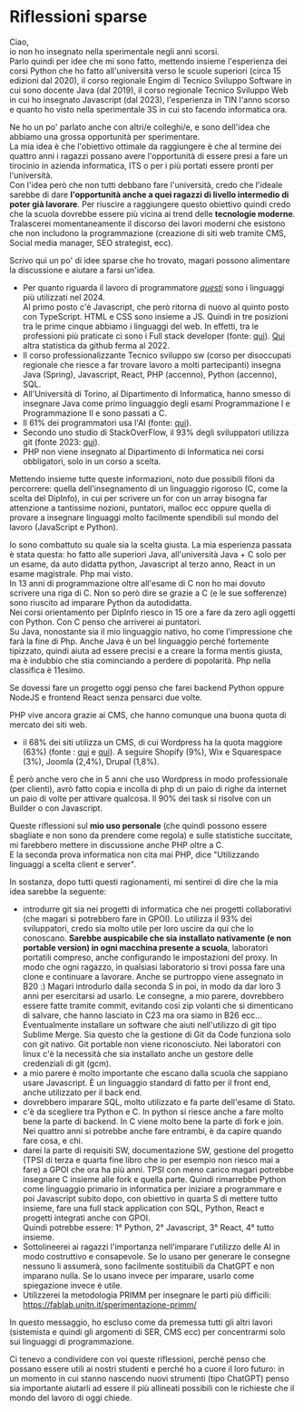 # Riflessioni sparse

Ciao,  
io non ho insegnato nella sperimentale negli anni scorsi.  
Parlo quindi per idee che mi sono fatto, mettendo insieme l'esperienza dei corsi Python che ho fatto all'università verso le scuole superiori (circa 15 edizioni dal 2020), il corso regionale Engim di Tecnico Sviluppo Software in cui sono docente Java (dal 2019), il corso regionale Tecnico Sviluppo Web in cui ho insegnato Javascript (dal 2023), l'esperienza in TIN l'anno scorso e quanto ho visto nella sperimentale 3S in cui sto facendo informatica ora.  

Ne ho un po' parlato anche con altri/e colleghi/e, e sono dell'idea che abbiamo una grossa opportunità per sperimentare.  
La mia idea è che l'obiettivo ottimale da raggiungere è che al termine dei quattro anni i ragazzi possano avere l'opportunità di essere presi a fare un tirocinio in azienda informatica, ITS o per i più portati essere pronti per l'università.  
Con l'idea però che non tutti debbano fare l'università, credo che l'ideale sarebbe di dare **l'opportunità anche a quei ragazzi di livello intermedio di poter già lavorare**. Per riuscire a raggiungere questo obiettivo quindi credo che la scuola dovrebbe essere più vicina ai trend delle **tecnologie moderne**.  
Tralascerei momentaneamente il discorso dei lavori moderni che esistono che non includono la programmazione (creazione di siti web tramite CMS, Social media manager, SEO strategist, ecc).  

Scrivo qui un po' di idee sparse che ho trovato, magari possono alimentare la discussione e aiutare a farsi un'idea.

- Per quanto riguarda il lavoro di programmatore *[questi](https://survey.stackoverflow.co/2024/technology#most-popular-technologies-language)* sono i linguaggi più utilizzati nel 2024.  
Al primo posto c'è Javascript, che però ritorna di nuovo al quinto posto con TypeScript. HTML e CSS sono insieme a JS. Quindi in tre posizioni tra le prime cinque abbiamo i linguaggi del web. In effetti, tra le professioni più praticate ci sono i Full stack developer (fonte: [qui](https://survey.stackoverflow.co/2024/developer-profile/#developer-roles)). [Qui](https://octoverse.github.com/2022/top-programming-languages) altra statistica da github ferma al 2022.
- Il corso professionalizzante Tecnico sviluppo sw (corso per disoccupati regionale che riesce a far trovare lavoro a molti partecipanti) insegna Java (Spring), Javascript, React, PHP (accenno), Python (accenno), SQL.
- All'Università di Torino, al Dipartimento di Informatica, hanno smesso di insegnare Java come primo linguaggio degli esami Programmazione I e Programmazione II e sono passati a C.
- Il 61% dei programmatori usa l'AI (fonte: [qui](https://survey.stackoverflow.co/2024/ai/)).
- Secondo uno studio di StackOverFlow, il 93% degli sviluppatori utilizza git (fonte 2023: [qui](https://stackoverflow.blog/2023/01/09/beyond-git-the-other-version-control-systems-developers-use/)).
- PHP non viene insegnato al Dipartimento di Informatica nei corsi obbligatori, solo in un corso a scelta.

Mettendo insieme tutte queste informazioni, noto due possibili filoni da percorrere: quella dell'insegnamento di un linguaggio rigoroso (C, come la scelta del DipInfo), in cui per scrivere un for con un array bisogna far attenzione a tantissime nozioni, puntatori, malloc ecc oppure quella di provare a insegnare linguaggi molto facilmente spendibili sul mondo del lavoro (JavaScript e Python).  

Io sono combattuto su quale sia la scelta giusta. La mia esperienza passata è stata questa: ho fatto alle superiori Java, all'università Java + C solo per un esame, da auto didatta python, Javascript al terzo anno, React in un esame magistrale. Php mai visto.  
In 13 anni di programmazione oltre all'esame di C non ho mai dovuto scrivere una riga di C. Non so però dire se grazie a C (e le sue sofferenze) sono riuscito ad imparare Python da autodidatta.  
Nei corsi orientamento per DipInfo riesco in 15 ore a fare da zero agli oggetti con Python. Con C penso che arriverei ai puntatori.  
Su Java, nonostante sia il mio linguaggio nativo, ho come l'impressione che farà la fine di Php. Anche Java è un bel linguaggio perché fortemente tipizzato, quindi aiuta ad essere precisi e a creare la forma mentis giusta, ma è indubbio che stia cominciando a perdere di popolarità. Php nella classifica è 11esimo.  

Se dovessi fare un progetto oggi penso che farei backend Python oppure NodeJS e frontend React senza pensarci due volte.  

PHP vive ancora grazie ai CMS, che hanno comunque una buona quota di mercato dei siti web.  

- il 68% dei siti utilizza un CMS, di cui Wordpress ha la quota maggiore (63%) (fonte : [qui](https://www.wpbeginner.com/research/cms-market-share-report-latest-trends-and-usage-stats/) e [qui](https://codexpert.io/cms-market-share/)). A seguire Shopify (9%), Wix e Squarespace (3%), Joomla (2,4%), Drupal (1,8%).

È però anche vero che in 5 anni che uso Wordpress in modo professionale (per clienti), avrò fatto copia e incolla di php di un paio di righe da internet un paio di volte per attivare qualcosa. Il 90% dei task si risolve con un Builder o con Javascript.  

Queste riflessioni sul **mio uso personale** (che quindi possono essere sbagliate e non sono da prendere come regola) e sulle statistiche succitate, mi farebbero mettere in discussione anche PHP oltre a C.  
E la seconda prova informatica non cita mai PHP, dice "Utilizzando linguaggi a scelta client e server".  

In sostanza, dopo tutti questi ragionamenti, mi sentirei di dire che la mia idea sarebbe la seguente: 

- introdurre git sia nei progetti di informatica che nei progetti collaborativi (che magari si potrebbero fare in GPOI). Lo utilizza il 93% dei sviluppatori, credo sia molto utile per loro uscire da qui che lo conoscano. **Sarebbe auspicabile che sia installato nativamente (e non portable version) in ogni macchina presente a scuola**, laboratori portatili compreso, anche configurando le impostazioni del proxy. In modo che ogni ragazzo, in qualsiasi laboratorio si trovi possa fare una clone e continuare a lavorare. Anche se purtroppo viene assegnato in B20 :) Magari introdurlo dalla seconda S in poi, in modo da dar loro 3 anni per esercitarsi ad usarlo. Le consegne, a mio parere, dovrebbero essere fatte tramite commit, evitando così zip volanti che si dimenticano di salvare, che hanno lasciato in C23 ma ora siamo in B26 ecc... Eventualmente installare un software che aiuti nell'utilizzo di git tipo Sublime Merge. Sia questo che la gestione di Git da Code funziona solo con git nativo. Git portable non viene riconosciuto. Nei laboratori con linux c'è la necessità che sia installato anche un gestore delle credenziali di git (gcm).
- a mio parere è molto importante che escano dalla scuola che sappiano usare Javascript. È un linguaggio standard di fatto per il front end, anche utilizzato per il back end.
- dovrebbero imparare SQL, molto utilizzato e fa parte dell'esame di Stato.
- c'è da scegliere tra Python e C. In python si riesce anche a fare molto bene la parte di backend. In C viene molto bene la parte di fork e join. Nei quattro anni si potrebbe anche fare entrambi, è da capire quando fare cosa, e chi.
- darei la parte di requisiti SW, documentazione SW, gestione del progetto (TPSI di terza e quarta fine libro che io per esempio non riesco mai a fare) a GPOI che ora ha più anni. TPSI con meno carico magari potrebbe insegnare C insieme alle fork e quella parte. Quindi rimarrebbe Python come linguaggio primario in informatica per iniziare a programmare e poi Javascript subito dopo, con obiettivo in quarta S di mettere tutto insieme, fare una full stack application con SQL, Python, React e progetti integrati anche con GPOI.  
Quindi potrebbe essere: 1° Python, 2° Javascript, 3° React, 4° tutto insieme.
- Sottolineerei ai ragazzi l'importanza nell'imparare l'utilizzo delle AI in modo costruttivo e consapevole. Se lo usano per generare le consegne nessuno li assumerà, sono facilmente sostituibili da ChatGPT e non imparano nulla. Se lo usano invece per imparare, usarlo come spiegazione invece è utile.
- Utilizzerei la metodologia PRIMM per insegnare le parti più difficili: https://fablab.unitn.it/sperimentazione-primm/ 

In questo messaggio, ho escluso come da premessa tutti gli altri lavori (sistemista e quindi gli argomenti di SER, CMS ecc) per concentrarmi solo sui linguaggi di programmazione.

Ci tenevo a condividere con voi queste riflessioni, perché penso che possano essere utili ai nostri studenti e perché ho a cuore il loro futuro: in un momento in cui stanno nascendo nuovi strumenti (tipo ChatGPT) penso sia importante aiutarli ad essere il più allineati possibili con le richieste che il mondo del lavoro di oggi chiede. 
